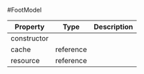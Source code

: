 #FootModel

| Property |      Type     |  Description |
|----------|:-------------:|-------------:|
| constructor |  |              |
| cache | reference |              |
| resource | reference |              |
